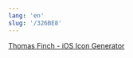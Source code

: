 ```yaml
---
lang: 'en'
slug: '/326BE8'
---
```


[Thomas Finch - iOS Icon Generator](https://tfin.ch/iosicon.html)
